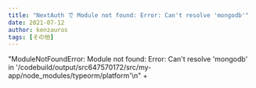 ```yaml
---
title: "NextAuth で Module not found: Error: Can't resolve 'mongodb'"
date: 2021-07-12
author: kenzauros
tags: [その他]
---
```


"ModuleNotFoundError: Module not found: Error: Can't resolve 'mongodb' in '/codebuild/output/src647570172/src/my-app/node_modules/typeorm/platform'\n" +